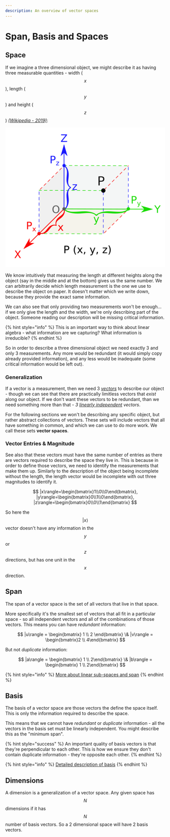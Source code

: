 ```yaml
---
description: An overview of vector spaces
---
```


# Span, Basis and Spaces

## Space

If we imagine a three dimensional object, we might describe it as having three measurable quantities - width \($$x$$\), length \($$y$$\) and height \($$z$$\) [_\(Wikipedia - 2019\)_](why-linear-algebra/untitled-1.md#representation-of-3d-space):

![An image of a cube with the x, y, z axis labelled](../.gitbook/assets/549px-coord_planes_color.svg.png)

We know intuitively that measuring the length at different heights along the object \(say in the middle and at the bottom\) gives us the same number. We can arbitrarily decide which length measurement is the one we use to describe the object on paper. It doesn't matter which we write down, because they provide the exact same information.

We can also see that only providing two measurements won't be enough... if we only give the length and the width, we're only describing part of the object. Someone reading our description will be missing critical information.

{% hint style="info" %}
This is an important way to think about linear algebra - what information are we capturing? What information is irreducible?
{% endhint %}

So in order to describe a three dimensional object we need exactly 3 and only 3 measurements. Any more would be redundant \(it would simply copy already provided information\), and any less would be inadequate \(some critical information would be left out\).

### Generalization

If a vector is a measurement, then we need 3 [_vectors_](vectors.md#vectors) to describe our object - though we can see that there are practically limitless vectors that _exist_ along our object. If we don't want these vectors to be redundant, than we need something more than that - _3_ [_linearly independent_](linear-operations.md#linear-independence) _vectors_.

For the following sections we won't be describing any specific object, but rather abstract collections of vectors. These sets will include vectors that all have something in common, and which we can use to do more work. We call these sets **vector spaces**.

### Vector Entries & Magnitude

See also that these vectors must have the same number of entries as there are vectors required to describe the space they live in. This is because in order to define those vectors, we need to identify the measurements that make them up. Similarly to the description of the object being incomplete without the length, the length vector would be incomplete with out three magnitudes to identify it.

$$
|x\rangle=\begin{bmatrix}1\\0\\0\end{bmatrix}, |y\rangle=\begin{bmatrix}0\\1\\0\end{bmatrix}, |z\rangle=\begin{bmatrix}0\\0\\1\end{bmatrix}
$$

So here the $$|x\rangle$$ vector doesn't have any information in the $$y$$ or $$z$$ directions, but has one unit in the $$x$$ direction.

## Span

The span of a vector space is the set of all vectors that live in that space.

More specifically it's the smallest set of vectors that all fit in a particular space - so all independent vectors and all of the combinations of those vectors. This means you can have _redundant_ information:

$$
|u\rangle = \begin{bmatrix} 1 \\ 2 \end{bmatrix}   \& |v\rangle = \begin{bmatrix}2 \\ 4\end{bmatrix}
$$

But not _duplicate_ information:

$$
|a\rangle = \begin{bmatrix} 1 \\ 2\end{bmatrix} \& |b\rangle = \begin{bmatrix} 1 \\ 2\end{bmatrix}
$$

{% hint style="info" %}
[More about linear sub-spaces and span](https://www.khanacademy.org/math/linear-algebra/vectors-and-spaces/subspace-basis/v/linear-subspaces)
{% endhint %}

## Basis

The basis of a vector space are those vectors the define the space itself. This is only the information required to describe the space.

This means that we cannot have _redundant_ or _duplicate_ information - all the vectors in the basis set must be linearly independent. You might describe this as the "minimum span".

{% hint style="success" %}
An important quality of basis vectors is that they're perpendicular to each other. This is how we ensure they don't contain duplicate information - they're opposite each other.
{% endhint %}

{% hint style="info" %}
[Detailed description of basis](https://www.khanacademy.org/math/linear-algebra/vectors-and-spaces/subspace-basis/v/linear-algebra-basis-of-a-subspace)
{% endhint %}

## Dimensions

A dimension is a generalization of a vector space. Any given space has $$N$$ dimensions if it has $$N$$ number of basis vectors. So a 2 dimensional space will have 2 basis vectors. 

